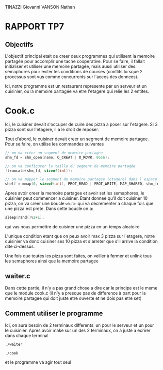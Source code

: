 TINAZZI Giovanni
VANSON Nathan

# RAPPORT TP7

## Objectifs

L'objectif principal etait de creer deux programmes qui utilisent la memoire partagée pour accomplir une tache cooperative. Pour se faire, il fallait initialiser et utiliser une memoire partagée, mais aussi utiliser des semaphores pour eviter les conditions de courses (conflits lorsque 2 processus sont vus comme concurrents sur l'acces des donnees).

Ici, notre programme est un restaurant represente par un serveur et un cuisinier, ou la memoire partagée va etre l'etagere qui relie les 2 entites.

# Cook.c

Ici, le cuisiner devait s'occuper de cuire des pizza a poser sur l'etagere. Si 3 pizza sont sur l'etagere, il a le droit de reposer.

Tout d'abord, le cuisiner devait creer un segment de memoire partagee. Pour se faire, on utilise les commandes suivantes 

``` c
// on va créer un segment de memoire partagee
shm_fd = shm_open(name, O_CREAT | O_RDWR, 0666);

// on va configurer la taille du segment de memoire partagée
ftruncate(shm_fd, sizeof(int));

// on va mapper le segment de memoire partagee (etagere) dans l'espace d'adresse du processus
shelf = mmap(0, sizeof(int), PROT_READ | PROT_WRITE, MAP_SHARED, shm_fd, 0);

```

Apres avoir creer la memoire partagee et avoir set les semaphores, le cuisinier peut commencer a cuisiner. Etant donnee qu'il doit cuisiner 10 pizza, on va creer une boucle ``` while ``` qui va decrementer a chaque fois que une pizza est prete.
Dans cette boucle on a:
```c
sleep(rand()%2+1);
```
qui vas nous permettre de cuisiner une pizza en un temps aleatoire

L'unique condition etant que on peux avoir max 3 pizza sur l'etagere, notre cuisinier va donc cuisiner ses 10 pizza et s'arreter que s'il arrive la condition dite ci-dessus.

Une fois que toutes les pizza sont faites, on veiller à fermer et unlink tous les semaphores ainsi que la memoire partagee


## waiter.c

Dans cette partie, il n'y a pas grand chose a dire car le principe est le meme que le module cook.c (il n'y a presque pas de difference à part pour la memoire partagee qui doit juste etre ouverte et ne dois pas etre set)


## Comment utiliser le programme

Ici, on aura besoin de 2 terminaux differents: un pour le serveur et un pour le cuisinier. Apres avoir make sur un des 2 terminaux, on a juste a ecrirer dans chaque terminal
``` bash
./waiter
```

```bash
./cook
```
et le programme va agir tout seul